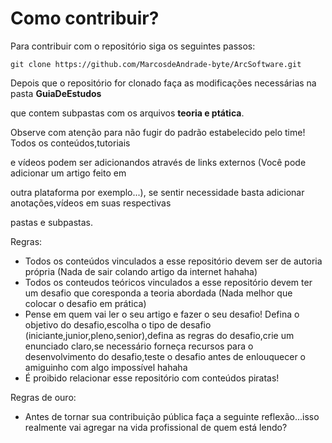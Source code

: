 # Como contribuir?

Para contribuir com o repositório siga os seguintes passos:

```
git clone https://github.com/MarcosdeAndrade-byte/ArcSoftware.git
```

Depois que o repositório for clonado faça as modificações necessárias na pasta **GuiaDeEstudos**

que contem subpastas com os arquivos **teoria e ptática**.

Observe com atenção para não fugir do padrão estabelecido pelo time! Todos os conteúdos,tutoriais

e vídeos podem ser adicionandos através de links externos (Você pode adicionar um artigo feito em

outra plataforma por exemplo...), se sentir necessidade basta adicionar anotações,vídeos em suas respectivas

pastas e subpastas.

Regras:

- Todos os conteúdos vinculados a esse repositório devem ser de autoria própria (Nada de sair colando artigo da internet hahaha)
- Todos os conteudos teóricos vinculados a esse repositório devem ter um desafio que coresponda a teoria abordada (Nada melhor que colocar o desafio em prática)
- Pense em quem vai ler o seu artigo e fazer o seu desafio! Defina o objetivo do desafio,escolha o tipo de desafio (iniciante,junior,pleno,senior),defina as regras do desafio,crie um enunciado claro,se necessário forneça recursos para o desenvolvimento do desafio,teste o desafio antes de enlouquecer o amiguinho com algo impossível hahaha
- É proibido relacionar esse repositório com conteúdos piratas!

Regras de ouro:

- Antes de tornar sua contribuição pública faça a seguinte reflexão...isso realmente vai agregar na vida profissional de quem está lendo?
